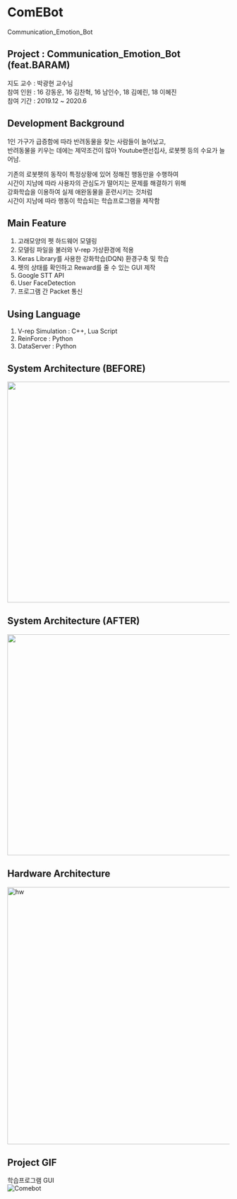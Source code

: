 ﻿# ComEBot

Communication_Emotion_Bot

## Project : Communication_Emotion_Bot (feat.BARAM)  
  
지도 교수 : 박광현 교수님  
참여 인원 : 16 강동운, 16 김찬혁, 16 남인수, 18 김예린, 18 이혜진  
참여 기간 : 2019.12 ~ 2020.6

## Development Background  
1인 가구가 급증함에 따라 반려동물을 찾는 사람들이 늘어났고,  
반려동물을 키우는 데에는 제약조건이 많아 Youtube랜선집사, 로봇펫 등의 수요가 늘어남.  
  
기존의 로봇펫의 동작이 특정상황에 있어 정해진 행동만을 수행하여  
시간이 지남에 따라 사용자의 관심도가 떨어지는 문제를 해결하기 위해   
강화학습을 이용하여 실제 애완동물을 훈련시키는 것처럼  
시간이 지남에 따라 행동이 학습되는 학습프로그램을 제작함  
  
## Main Feature  
1. 고래모양의 펫 하드웨어 모델링  
2. 모델링 파일을 불러와 V-rep 가상환경에 적용  
3. Keras Library를 사용한 강화학습(DQN) 환경구축 및 학습  
4. 펫의 상태를 확인하고 Reward를 줄 수 있는 GUI 제작  
5. Google STT API  
6. User FaceDetection  
7. 프로그램 간 Packet 통신
  
## Using Language  
1. V-rep Simulation : C++, Lua Script
2. ReinForce : Python
3. DataServer : Python
  
## System Architecture (BEFORE)
<img src="https://user-images.githubusercontent.com/52673977/73717132-40538480-475c-11ea-8513-fb641a1aa128.png" width="800" height="500" />  
  
## System Architecture (AFTER)
<img src="https://user-images.githubusercontent.com/52377778/86989541-962dcc00-c1d5-11ea-8c95-35a59bc03dde.PNG" width="800" height="500" />  
  
## Hardware Architecture
<img width="582" alt="hw" src="https://user-images.githubusercontent.com/52673977/77333956-83e36b80-6d67-11ea-809c-83a00d6180e6.png">  
  
## Project GIF  
학습프로그램 GUI  
![Comebot](https://user-images.githubusercontent.com/52377778/86989198-da6c9c80-c1d4-11ea-82a9-291e643d15d4.gif)  


